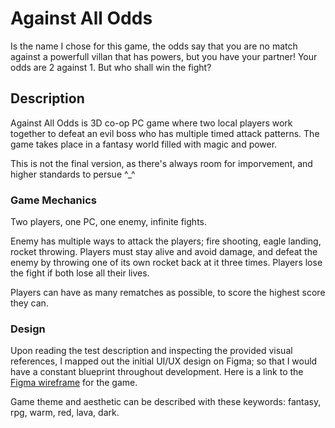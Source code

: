 # Against All Odds
Is the name I chose for this game, the odds say that you are no match against a powerfull villan that has powers, but you have your partner! Your odds are 2 against 1.
But who shall win the fight?

## Description
Against All Odds is 3D co-op PC game where two local players work together to defeat an evil boss who has multiple timed attack patterns.
The game takes place in a fantasy world filled with magic and power.

This is not the final version, as there's always room for imporvement, and higher standards to persue ^_^

### Game Mechanics
Two players, one PC, one enemy, infinite fights.

Enemy has multiple ways to attack the players; fire shooting, eagle landing, rocket throwing.
Players must stay alive and avoid damage, and defeat the enemy by throwing one of its own rocket back at it three times.
Players lose the fight if both lose all their lives.

Players can have as many rematches as possible, to score the highest score they can.

### Design
Upon reading the test description and inspecting the provided visual references, I mapped out the initial UI/UX design on Figma; so that I would have a constant blueprint throughout development.
Here is a link to the [Figma wireframe](https://www.figma.com/design/XpIQM2l6495vQvNZGLPQZl/AgainstAllOdds?node-id=0-1&t=SqiXHK66Drg8xIMC-1) for the game.

Game theme and aesthetic can be described with these keywords: fantasy, rpg, warm, red, lava, dark.
